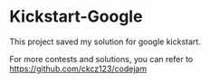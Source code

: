 # Kickstart-Google
This project saved my solution for google kickstart.

For more contests and solutions, you can refer to https://github.com/ckcz123/codejam
